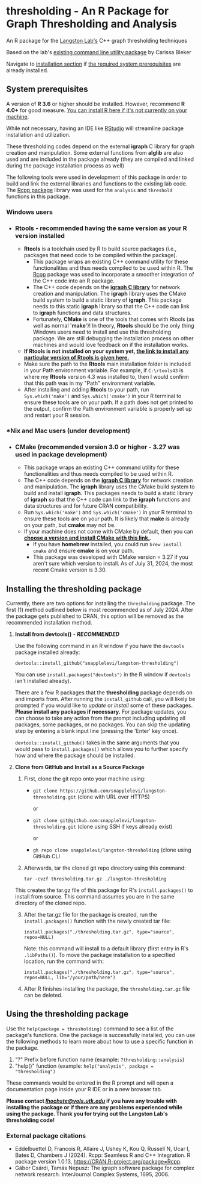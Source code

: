 # thresholding - An R Package for Graph Thresholding and Analysis
An R package for the [Langston Lab's](https://web.eecs.utk.edu/~mlangsto/) C++ graph thresholding techniques

Based on the lab's [existing command line utility package](https://github.com/carissableker/thresholding) by Carissa Bleker

Navigate to [installation section](#installing-the-thresholding-package)  if [the required system prerequisites](#system-prerequisites) are already installed.


## System prerequisites
A version of **R 3.6** or higher should be installed. However, recommend **R 4.0+** for good measure. [You can install R here if it's not currently on your machine](https://cran.r-project.org/).

While not necessary, having an IDE like [RStudio](https://posit.co/products/open-source/rstudio/) will streamline package installation and utilization.

These thresholding codes depend on the external **igraph** C library for graph creation and manipulation. 
Some external functions from **alglib** are also used and are included in the package already (they are compiled and linked during the package installation process as well)

The following tools were used in development of this package in order to build and link the external 
libraries and functions to the existing lab code. The [Rcpp package](https://www.rcpp.org/) library was used for the `analysis` and `threshold` functions in this package.

### Windows users
- ### Rtools - recommended having the same version as your R version installed 
    - **Rtools** is a toolchain used by R to build source packages (i.e., packages that need code to be compiled within the package).
       - This package wraps an existing C++ command utility for these functionalities and thus needs compiled to be used within R. The [Rcpp](https://www.rcpp.org/) package was used to incorporate a smoother integration of the C++ code into an R package.
       - The C++ code depends on the **[igraph C library]([https://igraph.org/c/)** for network creation and manipulation. The **igraph** library uses the CMake build system to build a static library of **igraph**. This package needs to this static **igraph** library so that the C++ code can link to  **igraph** functions and data structures.
       - Fortunately, **CMake** is one of the tools that comes with Rtools (as well as normal '**make**')! In theory, **Rtools** should be the only thing Windows users need to install and use this thresholding package. We are still debugging the installation process on other machines and would love feedback on if the installation works.
     - **If Rtools is not installed on your system yet, [the link to install any particular version of Rtools is given here.](https://cran.r-project.org/bin/windows/Rtools/)**
     - Make sure the path to the **Rtools** main installation folder is included in your Path environment variable. For example, if `C:\rtools43` is where my **Rtools** version 4.3 was installed to, then I would confirm that this path was in my "Path" environment
       variable.
     - After installing and adding **Rtools** to your path, run `Sys.which('make')` and `Sys.which('cmake')` in your R terminal to ensure these tools are on your path. If a path does not get printed to the output, confirm the Path environment variable is properly
       set up and restart your R session.


### *Nix and Mac users (under development)
- ### CMake (recommended version 3.0 or higher - 3.27 was used in package development)
   - This package wraps an existing C++ command utility for these functionalities and thus needs compiled to be used within R. 
   - The C++ code depends on the **[igraph C library]([https://igraph.org/c/)** for network creation and manipulation. The **igraph** library uses the CMake build system to build and install **igraph**. This packages needs to build a static library of **igraph**
     so that the C++ code can link to the **igraph** functions and data structures and for future CRAN compatibility.
   - Run `Sys.which('make')` and `Sys.which('cmake')` in your R terminal to ensure these tools are on your path. It is likely that **make** is already on your path, but **cmake** may not be.
   - If your machine does not come with CMake by default, then you can **[choose a version and install CMake with this link.](https://cmake.org/cmake/help/latest/release/index.html)**.
       - If you have **homebrew** installed, you could run `brew install cmake` and ensure **cmake** is on your path.
       - This package was developed with CMake version = 3.27 if you aren't sure which version to install. As of July 31, 2024, the most recent Cmake version is 3.30.  
     
## Installing the thresholding package
Currently, there are two options for installing the `thresholding` package. The first (1) method outlined below is most recommended as of July 2024. After the package gets published to CRAN, this option will be removed as the recommended installation method.
1. **Install from devtools()** - ***RECOMMENDED***

   Use the following command in an R window if you have the `devtools` package installed already:
   
      `devtools::install_github("snapplelevi/langston-thresholding")`

   You can use `install.packages("devtools")` in the R window if `devtools` isn't installed already).
   
   There are a few R packages that the **thresholding** package depends on and imports from. After running the `install_github` call, you will likely be prompted if you would like to *update* or *install* some of these packages. **Please install any packages if necessary.** For package updates, you can choose to take any action from the prompt including updating all packages, some packages, or no packages. You can skip the updating step by entering a blank input line (pressing the 'Enter' key once).
   
   `devtools::install_github()`  takes in the same arguments that you would pass to `install.packages()` which allows you to further specify how and where the package should be installed. 
3. **Clone from GitHub and Install as a Source Package**

    1. First, clone the git repo onto your machine using:
       - `git clone https://github.com/snapplelevi/langston-thresholding.git`    (clone with URL over HTTPS)
         
           or
       
       - `git clone git@github.com:snapplelevi/langston-thresholding.git`        (clone using SSH if keys already exist)
         
           or
   
       - `gh repo clone snapplelevi/langston-thresholding`                       (clone using GitHub CLI
       
      


    2. Afterwards, tar the cloned git repo directory using this command:

       `tar -cvzf thresholding.tar.gz ./langston-thresholding`
       
      This creates the tar.gz file of this package for R's `install.packages()` to install from source. This command assumes you are in the same directory of the cloned repo.


    3. After the tar.gz file for the package is created, run the `install.packages()` function with the newly created tar file:
   
       `install.packages("./thresholding.tar.gz", type="source", repos=NULL)`
  
       Note: this command will install to a default library (first entry in R's `.libPaths()`). To move the package installation to a specified location, run the command with:
       
       `install.packages("./thresholding.tar.gz", type="source", repos=NULL, lib="/your/path/here")`

   4. After R finishes installing the package, the `thresholding.tar.gz` file can be deleted.

       
## Using the thresholding package
Use the `help(package = thresholding)` command to see a list of the package's functions.
One the package is successfully installed, you can use the following methods to learn more about how to use a specific function in the package. 
1. "?" Prefix before function name (example: `?thresholding::analysis`)
2. "help()" function               (example: `help("analysis", package = "thresholding")`

These commands would be entered in the R prompt and will open a documentation page inside your R IDE or in a new browser tab.


**Please contact *lhochste@vols.utk.edu* if you have any trouble with installing the package or if there are any problems experienced while using the package. Thank you for trying out the Langston Lab's thresholding code!**

### External package citations
- Eddelbuettel D, Francois R, Allaire J, Ushey K, Kou Q, Russell N, Ucar I, Bates D, Chambers J (2024). Rcpp: Seamless R and C++ Integration. R package version 1.0.13, https://CRAN.R-project.org/package=Rcpp.
- Gábor Csárdi, Tamás Nepusz: The igraph software package for complex network research. InterJournal Complex Systems, 1695, 2006.
 
